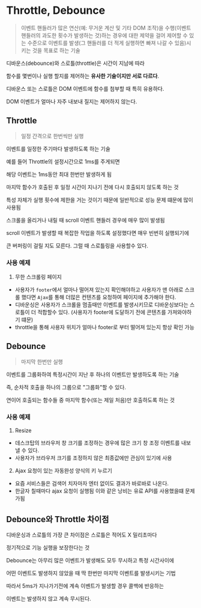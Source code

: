 # Throttle, Debounce

> 이벤트 핸들러가 많은 연산(예: 무거운 계산 및 기타 DOM 조작)을 수행(이벤트 핸들러의 과도한 횟수가 발생하는 것)하는 경우에 대한 제약을 걸어 제어할 수 있는 수준으로 이벤트를 발생(그 핸들러를 더 적게 실행하면 빠져 나갈 수 있음)시키는 것을 목표로 하는 기술

디바운스(debounce)와 스로틀(throttle)은 시간이 지남에 따라

함수를 몇번이나 실행 할지를 제어하는 **유사한 기술이지만 서로 다르다**.

디바운스 또는 스로틀은 DOM 이벤트에 함수를 첨부할 때 특히 유용하다.

DOM 이벤트가 얼마나 자주 내보내 질지는 제어하지 않는다.

## Throttle

> 일정 간격으로 한번씩만 실행

이벤트를 일정한 주기마다 발생하도록 하는 기술

예를 들어 Throttle의 설정시간으로 1ms를 주게되면

해당 이벤트는 1ms동안 최대 한번만 발생하게 됨

마지막 함수가 호출된 후 일정 시간이 지나기 전에 다시 호출되지 않도록 하는 것

특성 자체가 실행 횟수에 제한을 거는 것이기 때문에 일반적으로 성능 문제 떄문에 많이 사용됨

스크롤을 올리거나 내릴 때 scroll 이벤트 핸들러 경우에 매우 많이 발생됨

scroll 이벤트가 발생할 때 복잡한 작업을 하도록 설정했다면 매우 빈번히 실행되기에

큰 버퍼링이 걸릴 지도 모른다. 그럴 때 스로틀링을 사용할수 있다.

### 사용 예제

1. 무한 스크롤링 페이지

- 사용자가 `footer`에서 얼마나 떨어져 있는지 확인해야하고 사용자가 맨 아래로 스크롤 했다면 `Ajax`를 통해 더많은 컨텐츠를 요청하여 페이지에 추가해야 한다.
- 디바운싱은 사용자가 스크롤을 멈출때만 이벤트를 발생시키므로 디바운싱보다는 스로틀이 더 적합할수 있다. (사용자가 footer에 도달하기 전에 콘텐츠를 가져와야하기 떄문)
- throttle을 통해 사용자 위치가 얼마나 footer로 부터 떨어져 있는지 항상 확인 가능

## Debounce

> 마지막 한번만 실행

이벤트를 그룹화하여 특정시간이 지난 후 하나의 이벤트만 발생하도록 하는 기술

즉, 순차적 호출을 하나의 그룹으로 "그룹화"할 수 있다.

연이어 호출되는 함수들 중 마지막 함수(또는 제일 처음)만 호출하도록 하는 것

### 사용 예제

1. Resize

- 데스크탑의 브라우저 창 크기를 조정하는 경우에 많은 크기 창 조정 이벤트를 내보낼 수 있다.
- 사용자가 브라우저 크기를 조정하지 않은 최종값에만 관심이 있기에 사용

2. Ajax 요청이 있는 자동완성 양식의 키 누르기

- 요즘 서비스들은 검색어 치자마자 엔터 없이도 결과가 바로바로 나온다.
- 한글자 칠때마다 ajax 요청이 실행됨 이와 같은 낭비는 유료 API를 사용했을떄 문제가됨

## Debounce와 Throttle 차이점

디바운싱과 스로틀의 가장 큰 차이점은 스로틀은 적어도 X 밀리초마다

정기적으로 기능 실행을 보장한다는 것

Debounce는 아무리 많은 이벤트가 발생해도 모두 무시하고 특정 시간사이에

어떤 이벤트도 발생하지 않았을 때 딱 한번만 마지막 이벤트를 발생시키는 기법

따라서 5ms가 지나가기전에 계속 이벤트가 발생할 경우 콜백에 반응하는

이벤트는 발생하지 않고 계속 무시된다.
